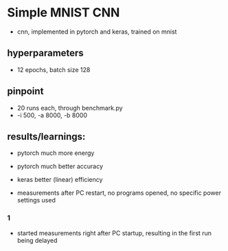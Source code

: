# Simple MNIST CNN
- cnn, implemented in pytorch and keras, trained on mnist

## hyperparameters
- 12 epochs, batch size 128


## pinpoint 
- 20 runs each, through benchmark.py
- -i 500, -a 8000, -b 8000


## results/learnings:
- pytorch much more energy
- pytorch much better accuracy
- keras better (linear) efficiency

- measurements after PC restart, no programs opened, no specific power settings used


### 1 
- started measurements right after PC startup, resulting in the first run being delayed